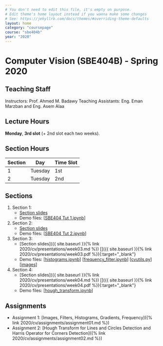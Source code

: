```yaml
---
# You don't need to edit this file, it's empty on purpose.
# Edit theme's home layout instead if you wanna make some changes
# See: https://jekyllrb.com/docs/themes/#overriding-theme-defaults
layout: home
category: "coursepage"
course: "sbe404b"
year: "2020"
---
```


# Computer Vision \(SBE404B\) - Spring 2020

## Teaching Staff

Instructors: Prof. Ahmed M. Badawy
Teaching Assistants: Eng. Eman Marzban and Eng. Asem Alaa

## Lecture Hours

**Monday**, **3rd slot** (+ 2nd slot each two weeks).

## Section Hours

| Section | Day | Time Slot |
|---------|-----|-----------|
|   1     | Tuesday | 1st |
|   2     | Tuesday | 2nd |

## Sections

1. Section 1:
    * [Section slides](/2020/cv/presentations/week01.pdf)
    * Demo files: \[[SBE404 Tut 1.ipynb](https://github.com/emanmarzban/Computer-Vision-2020/blob/master/SBE404%20Tut%201.ipynb)\]
2. Section 2:
    * [Section slides](/2020/cv/presentations/week02.pdf)
    * Demo files: \[[SBE404 Tut 2.ipynb](https://github.com/emanmarzban/Computer-Vision-2020/blob/master/SBE404%20Tut%202.ipynb)\]
3. Section 3:
    * [Section slides]({{ site.baseurl }}{% link 2020/cv/presentations/week03.md %}) [<i class="far fa-file-pdf"></i>]({{ site.baseurl }}{% link 2020/cv/presentations/week03.pdf %}){:target="_blank"}
    * Demo files: \[[histograms.ipynb](https://github.com/sbme-tutorials/sbme-tutorials.github.io/blob/master/2020/cv/notebooks/histograms.ipynb)\] \[[frequency_filter.ipynb](https://github.com/sbme-tutorials/sbme-tutorials.github.io/blob/master/2020/cv/notebooks/frequency_filter.ipynb)\] \[[cvutils.py](https://raw.githubusercontent.com/sbme-tutorials/sbme-tutorials.github.io/master/2020/cv/notebooks/cvutils.py)\] \[[images](https://github.com/sbme-tutorials/sbme-tutorials.github.io/tree/master/2020/cv/notebooks/images)\]
3. Section 4:
    * [Section slides]({{ site.baseurl }}{% link 2020/cv/presentations/week04.md %}) [<i class="far fa-file-pdf"></i>]({{ site.baseurl }}{% link 2020/cv/presentations/week04.pdf %}){:target="_blank"}
    * Demo files: \[[hough_transform.ipynb](https://github.com/sbme-tutorials/sbme-tutorials.github.io/blob/master/2020/cv/notebooks/hough_transform.ipynb)\]

## Assignments

* Assignment 1: [Images, Filters, Histograms, Gradients, Frequency]({% link 2020/cv/assignments/assignment01.md %})
* Assignment 2: [Hough Transform for Lines and Circles Detection and Harris Operator for Corners Detection]({% link 2020/cv/assignments/assignment02.md %})